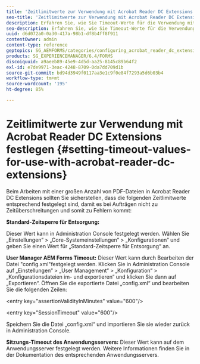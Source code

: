 ```yaml
---
title: 'Zeitlimitwerte zur Verwendung mit Acrobat Reader DC Extensions festlegen '
seo-title: 'Zeitlimitwerte zur Verwendung mit Acrobat Reader DC Extensions festlegen '
description: Erfahren Sie, wie Sie Timeout-Werte für die Verwendung mit Acrobat Reader DC-Erweiterungen festlegen.
seo-description: Erfahren Sie, wie Sie Timeout-Werte für die Verwendung mit Acrobat Reader DC-Erweiterungen festlegen.
uuid: d6d072a0-0a30-417a-98b1-df8b4ff8f911
contentOwner: admin
content-type: reference
geptopics: SG_AEMFORMS/categories/configuring_acrobat_reader_dc_extensions
products: SG_EXPERIENCEMANAGER/6.4/FORMS
discoiquuid: a9aeeb89-45e9-4d5d-aa25-8145c89b64f2
exl-id: e7de9971-3eac-4248-8709-0da7dd709d1b
source-git-commit: bd94d3949f0117aa3e1c9f0e84f7293a5d6b03b4
workflow-type: tm+mt
source-wordcount: '195'
ht-degree: 85%

---
```


# Zeitlimitwerte zur Verwendung mit Acrobat Reader DC Extensions festlegen  {#setting-timeout-values-for-use-with-acrobat-reader-dc-extensions}

Beim Arbeiten mit einer großen Anzahl von PDF-Dateien in Acrobat Reader DC Extensions sollten Sie sicherstellen, dass die folgenden Zeitlimitwerte entsprechend festgelegt sind, damit es bei Aufträgen nicht zu Zeitüberschreitungen und somit zu Fehlern kommt:

**Standard-Zeitsperre für Entsorgung:**

Dieser Wert kann in Administration Console festgelegt werden. Wählen Sie „Einstellungen“ > „Core-Systemeinstellungen“ > „Konfigurationen“ und geben Sie einen Wert für „Standard-Zeitsperre für Entsorgung“ an.

**User Manager AEM Forms Timeout:** Dieser Wert kann durch Bearbeiten der Datei &quot;config.xml&quot;festgelegt werden. Klicken Sie in Administration Console auf „Einstellungen“ > „User Management“ > „Konfiguration“ > „Konfigurationsdateien im- und exportieren“ und klicken Sie dann auf „Exportieren“. Öffnen Sie die exportierte Datei „config.xml“ und bearbeiten Sie die folgenden Zeilen:

&lt;entry key=&quot;assertionValidityInMinutes&quot; value=&quot;600&quot;/>

&lt;entry key=&quot;SessionTimeout&quot; value=&quot;600&quot;/>

Speichern Sie die Datei „config.xml“ und importieren Sie sie wieder zurück in Administration Console.

**Sitzungs-Timeout des Anwendungsservers:** Dieser Wert kann auf dem Anwendungsserver festgelegt werden. Weitere Informationen finden Sie in der Dokumentation des entsprechenden Anwendungsservers.
